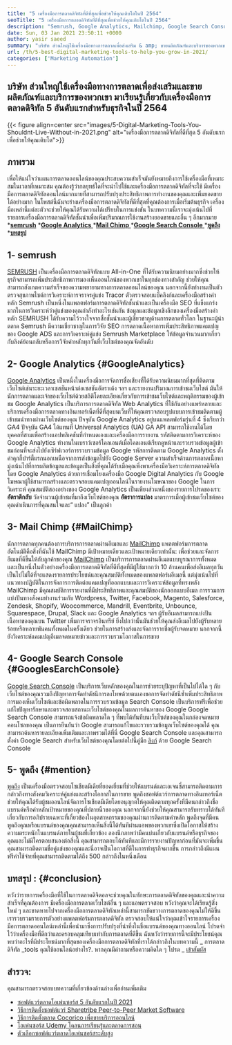 ```yaml
---
title: "5 เครื่องมือการตลาดดิจิทัลที่ดีที่สุดเพื่อช่วยให้คุณเติบโตในปี 2564" 
seoTitle: "5 เครื่องมือการตลาดดิจิทัลที่ดีที่สุดเพื่อช่วยให้คุณเติบโตในปี 2564" 
description: "Semrush, Google Analytics, Mailchimp, Google Search Console และการกล่าวถึงเป็นเครื่องมือการตลาดดิจิทัลที่ดีที่สุดและมีประโยชน์มากที่สุดในการเติบโตทางธุรกิจ" 
date: Sun, 03 Jan 2021 23:50:11 +0000
author: yasir saeed
summary: "บริษัท ส่วนใหญ่ใช้เครื่องมือทางการตลาดเพื่อส่งเสริม & amp; ขายผลิตภัณฑ์และบริการของพวกเขา มาเรียนรู้เกี่ยวกับเครื่องมือการตลาดดิจิทัล 5 อันดับแรกสำหรับธุรกิจในปี 2564" 
url: /th/5-best-digital-marketing-tools-to-help-you-grow-in-2021/
categories: ['Marketing Automation']
---
```


## บริษัท ส่วนใหญ่ใช้เครื่องมือทางการตลาดเพื่อส่งเสริมและขายผลิตภัณฑ์และบริการของพวกเขา มาเรียนรู้เกี่ยวกับเครื่องมือการตลาดดิจิทัล 5 อันดับแรกสำหรับธุรกิจในปี 2564

{{< figure align=center src="images/5-Digital-Marketing-Tools-You-Shouldnt-Live-Without-in-2021.png" alt="เครื่องมือการตลาดดิจิทัลที่ดีที่สุด 5 อันดับแรกเพื่อช่วยให้คุณเติบโต">}}


## **ภาพรวม** 
เพื่อให้แน่ใจว่าแผนการตลาดออนไลน์ของคุณประสบความสำเร็จมันยังหมายถึงการใช้เครื่องมือที่เหมาะสมในเวลาที่เหมาะสม คุณต้องรู้ว่ากลยุทธ์ใดที่จะนำไปใช้และเครื่องมือการตลาดดิจิทัลที่จะใช้ มีเครื่องมือการตลาดดิจิทัลออนไลน์มากมายที่สามารถปรับปรุงประสิทธิภาพการทำงานของคุณและเพิ่มยอดขายได้อย่างมาก ในโพสต์นี้ฉันจะร่างเครื่องมือการตลาดดิจิทัลที่ดีที่สุดที่คุณต้องการเมื่อเริ่มต้นธุรกิจ เครื่องมือเหล่านี้แต่ละตัวจะช่วยให้คุณได้รับความได้เปรียบในการแข่งขัน
ในบทความนี้เราจะมุ่งเน้นไปที่รายการเครื่องมือการตลาดดิจิทัลชั้นนำเพื่อเพิ่มปริมาณการใช้งานสร้างยอดขายและอื่น ๆ อีกมากมาย
  ***[semrush][1]** 
  *[**Google Analytics** ][2]
  *[**Mail Chimp** ][3]
  *[**Google Search Console** ][4]
  ***[พูดถึง][5]** 
  ***[บทสรุป][6]** 

## **1- semrush** 
[SEMRUSH][7] เป็นเครื่องมือการตลาดดิจิทัลแบบ All-in-One ที่ได้รับความนิยมอย่างมากซึ่งช่วยให้ธุรกิจสามารถเพิ่มประสิทธิภาพการมองเห็นออนไลน์ของพวกเขาในทุกช่องทางสำคัญ ช่วยให้คุณสามารถสังเกตความสำเร็จของความพยายามทางการตลาดออนไลน์ของคุณ นอกจากนี้ยังทำงานเป็นตัวตรวจสุขภาพไซต์การวิเคราะห์การจราจรคู่แข่ง Tracor ตัวตรวจสอบแบ็คลิงก์และเครื่องมือสร้างคำหลัก Semrush เป็นหนึ่งในแพลตฟอร์มการตลาดดิจิทัลชั้นนำและเป็นเครื่องมือ SEO ที่แข็งแกร่งมากในการวิเคราะห์ว่าคู่แข่งของคุณกำลังทำอะไรเช่นกัน
ข้อมูลและข้อมูลเชิงลึกของเครื่องมือสร้างคำหลัก SEMRUSH ได้รับความไว้วางใจจากสื่อชั้นนำและผู้เชี่ยวชาญด้านการตลาดทั่วโลก ในฐานะผู้นำตลาด Semrush มีความเชี่ยวชาญในการวิจัย SEO การตลาดเนื้อหาการเพิ่มประสิทธิภาพแคมเปญของ Google ADS และการวิเคราะห์คู่แข่ง Semrush Marketplace ให้ข้อมูลจำนวนมากเกี่ยวกับลิงค์ย้อนกลับหรือการวิจัยคำหลักทุกวันที่เว็บไซต์ของคุณจัดอันดับ

## **2- Google Analytics** {#GoogleAnalytics}
[Google Analytics][8] เป็นหนึ่งในเครื่องมือการจัดการชื่อเสียงที่ได้รับความนิยมมากที่สุดที่ติดตามเว็บไซต์เช่นระยะเวลาเซสชันหน้าต่อเซสชันอัตราเด้ง ฯลฯ และรายงานปริมาณการเข้าชมเว็บไซต์ มันให้นักการตลาดและเจ้าของเว็บไซต์ด้วยสถิติโดยละเอียดเกี่ยวกับการเข้าชมเว็บไซต์และพฤติกรรมของผู้เข้าชม Google Analytics เป็นบริการการตลาดดิจิทัล Web Analytics ที่ใช้กันอย่างแพร่หลายและบริการเครื่องมือการตลาดทางอินเทอร์เน็ตที่ดีที่สุดบนเว็บที่ให้คุณตรวจสอบรูปแบบการเข้าชมติดตามผู้เข้าชมนำทางผ่านเว็บไซต์ของคุณ
ปัจจุบัน Google Analytics อยู่บนแพลตฟอร์มรุ่นที่ 4 ซึ่งเรียกว่า GA4 ปัจจุบัน GA4 ได้แทนที่ Universal Analytics (UA) GA API สามารถใช้งานได้โดยบุคคลที่สามเพื่อสร้างแอปพลิเคชันที่กำหนดเองและเครื่องมือการรายงาน รหัสติดตามการวิเคราะห์ของ Google Analytics ทำงานในเบราว์เซอร์ไคลเอนต์เมื่อไคลเอนต์เรียกดูหน้าและรวบรวมข้อมูลผู้เข้าชมก่อนที่จะส่งไปยังเซิร์ฟเวอร์การรวบรวมข้อมูล Google รหัสการติดตาม Google Analytics ตั้งค่าคุกกี้ปาร์ตี้แรกนอกเหนือจากการส่งข้อมูลไปยัง Google Server ความสำเร็จด้านการตลาดเนื้อหามุ่งเน้นไปที่การผลิตข้อมูลและข้อมูลเป็นสิ่งที่คุณได้รับเมื่อคุณพึ่งพาเครื่องมือวิเคราะห์การตลาดดิจิทัลโดย Google Analytics
ด้วยการเชื่อมโยงเครื่องมือ Google Digital Analytics กับ Google โฆษณาผู้ใช้สามารถสร้างและตรวจสอบแคมเปญออนไลน์ในรายงานโฆษณาของ Google ในการวิเคราะห์ คุณสมบัติสองอย่างของ Google Analytics เป็นเพียงส่วนหนึ่งของรายการโปรดของเรา:
**อัตราตีกลับ**  วัดจำนวนผู้เข้าชมที่มาถึงเว็บไซต์ของคุณ
**อัตราการแปลง**  มาตรการเมื่อผู้เข้าชมเว็บไซต์ของคุณดำเนินการที่คุณสนใจและ“ แปลง” เป็นลูกค้า

## **3- Mail Chimp** {#MailChimp}
นักการตลาดทุกคนต้องการบริการการตลาดผ่านอีเมลและ [MailChimp][9] แพลตฟอร์มการตลาดอัตโนมัติคือสิ่งที่ฉันใช้ MailChimp มีเป้าหมายเดียวและเป้าหมายเดียวเท่านั้น: เพื่อช่วยและจัดการอีเมลที่ดีขึ้นให้กับลูกค้าของคุณ
[MailChimp][9] เป็นบริการการตลาดผ่านอีเมลแบบบูรณาการทั้งหมดและเป็นหนึ่งในตัวอย่างเครื่องมือการตลาดดิจิทัลที่ดีที่สุดที่มีผู้ใช้มากกว่า 10 ล้านคนเพื่อส่งอีเมลทุกวัน เป็นไปไม่ได้ที่จะแสดงรายการประโยชน์และคุณสมบัติทั้งหมดของแพลตฟอร์มอีเมลนี้ แต่มุ่งเน้นไปที่แนวทางปฏิบัติในการจัดการการติดต่อแคมเปญที่ออกแบบและการวิเคราะห์ข้อมูลที่ทรงพลัง
MailChimp มีคุณสมบัติการรายงานที่มีประสิทธิภาพและคุณสมบัติของนักออกแบบอีเมล การรวมการแบ่งปันทางสังคมทำงานร่วมกับ Wordpress, Twitter, Facebook, Magento, Salesforce, Zendesk, Shopify, Woocommerce, Mandrill, Eventbrite, Unbounce, Squarespace, Drupal, Slack และ Google Analytics ฯลฯ ผู้รับอีเมลสามารถแบ่งปันเนื้อหาของคุณบน Twitter เพิ่มการจราจรอินทรีย์
ยิ่งไปกว่านั้นมันช่วยให้คุณส่งอีเมลไปยังผู้รับหลายร้อยหรือหลายพันคนทั้งหมดในครั้งเดียว ช่วยในการสร้างส่งและจัดการรายชื่อผู้รับจดหมาย นอกจากนี้ยังวิเคราะห์แคมเปญอีเมลจดหมายข่าวและการรวบรวมโอกาสในการขาย

## **4- Google Search Console** {#GooglesEarchConsole}
[Google Search Console][10] เป็นบริการเว็บหลักของคุณในการช่วยระบุปัญหาที่เป็นไปได้ใด ๆ กับเว็บไซต์ของคุณรวมถึงปัญหาการจัดทำดัชนีการลงโทษด้วยตนเองขอการจัดทำดัชนีซ้ำเพิ่มประสิทธิภาพการมองเห็นเว็บไซต์และข้อผิดพลาดในการรวบรวมข้อมูล Search Console เป็นบริการฟรีเพื่อช่วยแก้ไขปัญหารักษาและตรวจสอบสถานะเว็บไซต์ของคุณในผลการค้นหาของ Google
Google Search Console สามารถแจ้งข้อผิดพลาดใด ๆ ที่พบได้ทันทีบนเว็บไซต์ของคุณในกล่องจดหมายคอนโซลของคุณ เป็นการยืนยันว่า Google สามารถแก้ไขและรวบรวมข้อมูลเว็บไซต์ของคุณได้ คุณสามารถค้นหารายละเอียดเพิ่มเติมและภาพรวมได้ที่นี่ Google Search Console และคุณสามารถตั้งค่า Google Search สำหรับเว็บไซต์ของคุณโดยต่อไปนี้คู่มือ [ลิงก์][10] ด้วย Google Search Console

## **5- พูดถึง** {#mention}
[พูดถึง][11] เป็นเครื่องมือตรวจสอบโซเชียลมีเดียที่ยอดเยี่ยมที่ช่วยให้แบรนด์และเอเจนซี่สามารถติดตามการกล่าวถึงทางสังคมวิเคราะห์คู่แข่งและสร้างโอกาสในการขาย พูดถึงซอฟต์แวร์การตลาดทางอินเทอร์เน็ตช่วยให้คุณได้รับผู้ชมออนไลน์จัดการโซเชียลมีเดียโดยอนุญาตให้คุณติดตามทุกครั้งที่มีคนกล่าวถึงชื่อแบรนด์หรือคำหลักเป้าหมายของคุณที่ปลายนิ้วของคุณ
นอกจากนี้ยังช่วยให้คุณสามารถรับทราบได้ทันทีเกี่ยวกับการอภิปรายเฉพาะที่เกี่ยวข้องในอุตสาหกรรมของคุณผ่านการติดตามคำหลัก พูดถึงจุดที่มีคนพูดถึงคุณหรือแบรนด์ของคุณคุณสามารถเห็นสิ่งนี้ได้ทันทีผ่านแอพของพวกเขาซึ่งเปิดโอกาสให้สร้างความตระหนักในแบรนด์ภายในผู้ชมที่เกี่ยวข้อง
ลองนึกภาพว่ามีคนบ่นเกี่ยวกับแบรนด์หรือธุรกิจของคุณและไม่มีใครตอบสนองต่อสิ่งนี้ คุณสามารถตอบได้ทันทีและมีการรายงานปัญหาก่อนที่มันจะเพิ่มขึ้น คุณสามารถติดตามชื่อคู่แข่งของคุณและนี่อาจเป็นโอกาสที่ดีในการทำธุรกิจมากขึ้น การกล่าวถึงมีแผนฟรีค่าใช้จ่ายที่คุณสามารถติดตามได้ถึง 500 กล่าวถึงในหนึ่งเดือน

## **บทสรุป** :   {#conclusion}
หวังว่ารายการเครื่องมือที่ใช้ในการตลาดดิจิตอลจะช่วยคุณในทักษะการตลาดดิจิทัลของคุณและนำความสำเร็จที่คุณต้องการ มีเครื่องมือการตลาดเว็บไซต์อื่น ๆ และแอพตรวจสอบ หวังว่าคุณจะได้เรียนรู้สิ่งใหม่ ๆ และขาดหายไปจากเครื่องมือการตลาดดิจิทัลเหล่านี้สามารถขัดขวางการตลาดของคุณไม่ให้ดีขึ้น
เรารวบรวมรายการตัวอย่างแพลตฟอร์มการตลาดดิจิทัล ตรวจสอบให้แน่ใจว่าคุณเข้าใจรายการเครื่องมือการตลาดออนไลน์เหล่านี้เพื่อนำมาซึ่งการปรับปรุงที่น่าทึ่งในชื่อแบรนด์ของคุณทางออนไลน์ โปรดจำไว้ว่าเครื่องมือที่ดีกว่าและครอบคลุมเทียบเท่ากับการตลาดที่ดีขึ้น ฉันหวังว่ารายการนี้จะมีประโยชน์คุณพบว่าอะไรที่มีประโยชน์มากที่สุดของเครื่องมือการตลาดดิจิทัลที่เราได้กล่าวถึงในบทความนี้
_ การตลาดดิจิทัล _tools คุณใช้ออนไลน์อย่างไร?. หากคุณมีคำถามหรือความคิดใด ๆ โปรด _ [เข้า][12][สัมผัส][13]

## สำรวจ:
คุณสามารถตรวจสอบบทความที่เกี่ยวข้องด้านล่างเพื่ออ่านเพิ่มเติม
  * [ซอฟต์แวร์ตลาดโอเพ่นซอร์ส 5 อันดับแรกในปี 2021][14]
  * [วิธีการติดตั้งซอฟต์แวร์ Sharetribe Peer-to-Peer Market Software][15]
  * [วิธีการติดตั้งตลาด Cocorico เพื่อขายบริการออนไลน์][16]
  * [โอเพ่นซอร์ส Udemy โคลนการเรียนรู้และตลาดการสอน][17]
  * [ตัวเลือกซอฟต์แวร์ตลาดโอเพ่นซอร์สระดับสูง][18]

  
[1]: #SEMRush
[2]: #GoogleAnalytics
[3]: #MailChimp
[4]: #GoogleSearchConsole
[5]: #Mention
[6]: #Conclusion
[7]: https://www.semrush.com/
[8]: https://analytics.google.com/
[9]: https://mailchimp.com/
[10]: https://search.google.com/search-console/about
[11]: https://mention.com/en/
[12]: mailto:yasir.saeed@aspose.com
[13]: https://forum.containerize.com
[14]: https://blog.containerize.com/marketplace/top-5-open-source-marketplace-software-in-2021/
[15]: https://products.containerize.com/marketplace/sharetribe/
[16]: https://products.containerize.com/marketplace/cocorico/
[17]: https://products.containerize.com/marketplace/edurge/
[18]: https://products.containerize.com/marketplace/
